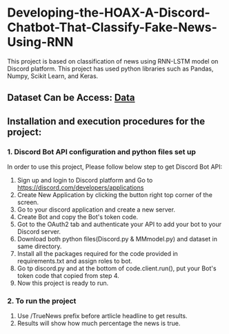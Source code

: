 # Developing-the-HOAX-A-Discord-Chatbot-That-Classify-Fake-News-Using-RNN

This project is based on classification of news using RNN-LSTM model on Discord platform. This project has used python libraries such as Pandas, Numpy, Scikit Learn, and Keras.

## Dataset Can be Access: [Data](https://www.kaggle.com/clmentbisaillon/fake-and-real-news-dataset)
## Installation and execution procedures for the project:

### 1. Discord Bot API configuration and python files set up

In order to use this project, Please follow below step to get Discord Bot API:

1. Sign up and login to Discord platform and Go to https://discord.com/developers/applications
2. Create New Application by clicking the button right top corner of the screen.
3. Go to your discord application and create a new server.
4. Create Bot and copy the Bot's token code.
5. Got to the OAuth2 tab and authenticate your API to add your bot to your Discord server.
6. Download both python files(Discord.py & MMmodel.py) and dataset in same directory.
7. Install all the packages required for the code provided in requirements.txt and assign roles to bot.
8. Go tp discord.py and at the bottom of code.client.run(), put your Bot's token code that copied from step 4.
9. Now this project is ready to run.

### 2. To run the project

1. Use /TrueNews prefix before artlicle headline to get results.
2. Results will show how much percentage the news is true.

